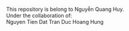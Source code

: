 This repository is belong to Nguyễn Quang Huy.  
Under the collaboration of:  
Nguyen Tien Dat
Tran Duc Hoang Hung
